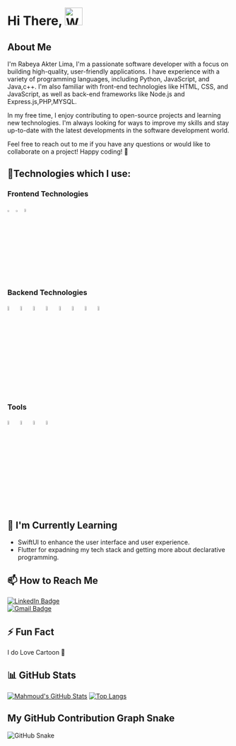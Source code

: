 # Hi There, <img src="https://github.com/pgreen24/intro/blob/globalmain/wave.gif" alt="Wave Animation" width="40" height="40">

## About Me
I'm Rabeya Akter Lima,  I'm a passionate software developer with a focus on building high-quality, user-friendly applications. I have experience with a variety of programming languages, including Python, JavaScript, and Java,c++. I'm also familiar with front-end technologies like HTML, CSS, and JavaScript, as well as back-end frameworks like Node.js and Express.js,PHP,MYSQL.

In my free time, I enjoy contributing to open-source projects and learning new technologies. I'm always looking for ways to improve my skills and stay up-to-date with the latest developments in the software development world.

Feel free to reach out to me if you have any questions or would like to collaborate on a project! Happy coding! 🚀

## 🔧Technologies which I  use:

### Frontend Technologies

<div>
  <img src ="https://github.com/pgreen24/intro/blob/globalmain/image/html-5.svg" alt="HTML5 logo" width="3%" title='HTML5'/>
  <img src ="https://github.com/pgreen24/intro/blob/globalmain/image/css-3.svg" alt="CSS3 logo" width="3%" title='CSS3'/>
  <img src ="https://github.com/pgreen24/intro/blob/globalmain/image/javascript.svg" alt="JavaScript logo" width="4%" title='JavaScript'/>
<div> 

### Backend Technologies

<div>
  <img src ="https://github.com/pgreen24/intro/blob/globalmain/image/mysql.svg" alt="mysql logo" width="5%" title='MYSQL'/>
  <img src ="https://github.com/pgreen24/intro/blob/globalmain/image/sqlite.svg" alt="sqlite logo" width="5%" title='sqlite'/>
  <img src ="https://github.com/pgreen24/intro/blob/globalmain/image/python.svg" alt="Python logo" width="5%" title='Python'/>
  <img src ="https://github.com/pgreen24/intro/blob/globalmain/image/flask.svg" alt="Flask logo" width="5%" title='Flask'/>
  <img src ="https://github.com/pgreen24/intro/blob/globalmain/image/PHP.png" alt="PHP logo" width="5%" title='PHP'/>
  <img src ="https://github.com/pgreen24/intro/blob/globalmain/image/SQL%20MAP.png" alt="SQLMAP logo" width="5%" title='SQLMAP'/>
  <img src ="https://github.com/pgreen24/intro/blob/globalmain/image/SQLI.png" alt="SQLi logo" width="5%" title='SQLi'/>
   <img src ="https://github.com/pgreen24/intro/blob/globalmain/image/mysql%20development.jpg" alt="mysql development logo" width="5%" title='mysql development'/>
  
</div>


### Tools

<div>
  <img src ="https://github.com/pgreen24/intro/blob/globalmain/image/visual-studio-code.svg" alt="VS Code logo" width="5%" title='Visual Studio Code'/>
  <img src ="https://github.com/pgreen24/intro/blob/globalmain/image/git.svg" alt="Git logo" width="5%" title='Git'/> 
  <img src ="https://github.com/pgreen24/intro/blob/globalmain/image/pytorch.png" alt="pytorch logo" width="5%" title='pytorch'/>
  <img src ="https://github.com/pgreen24/intro/blob/globalmain/image/xampp.png" alt="xampp logo" width="5%" title='xampp'/>
</div>
  

<!--
<img src="https://www.vectorlogo.zone/logos/flutterio/flutterio-icon.svg" alt="flutter" width="40" height="40"/>
<img src="https://www.vectorlogo.zone/logos/dartlang/dartlang-icon.svg" alt="dart" width="40" height="40"/>
-->

<!--
## 🚀 Projects
- [Sports App](https://github.com/Amin-0-1/Football-Leagues) - Football Leagues Application with clean and scalable, reusable and maintainable iOS app built using the Model-View-ViewModel-Coordinator (MVVM-C) architecture
-->
## 🌱 I'm Currently Learning

- SwiftUI to enhance the user interface and user experience.
- Flutter for expadning my tech stack and getting more about declarative programming.

## 📫 How to Reach Me
[![LinkedIn Badge](https://img.shields.io/badge/LinkedIn-Rabeya.Akter.Lima-blue?style=social&logo=linkedin)](https://www.linkedin.com/in/rabeya-akter-lima/) </br>
[![Gmail Badge](https://img.shields.io/badge/Email-Rabeya.Akter.Lima-red?style=social&logo=gmail)](mailto:rabeyaakterlim4@gmail.com) </br>

## ⚡ Fun Fact

I do Love Cartoon 🥳

## 📊 GitHub Stats

[![Mahmoud's GitHub Stats](https://github-readme-stats.vercel.app/api?username=pgreen24&hide=contribs)](https://github.com/pgreen24)
[![Top Langs](https://github-readme-stats.vercel.app/api/top-langs/?username=pgreen24&layout=compact)](https://github.com/anuraghazra/github-readme-stats)

## My GitHub Contribution Graph Snake

![GitHub Snake](dist/github-snake.gif)


